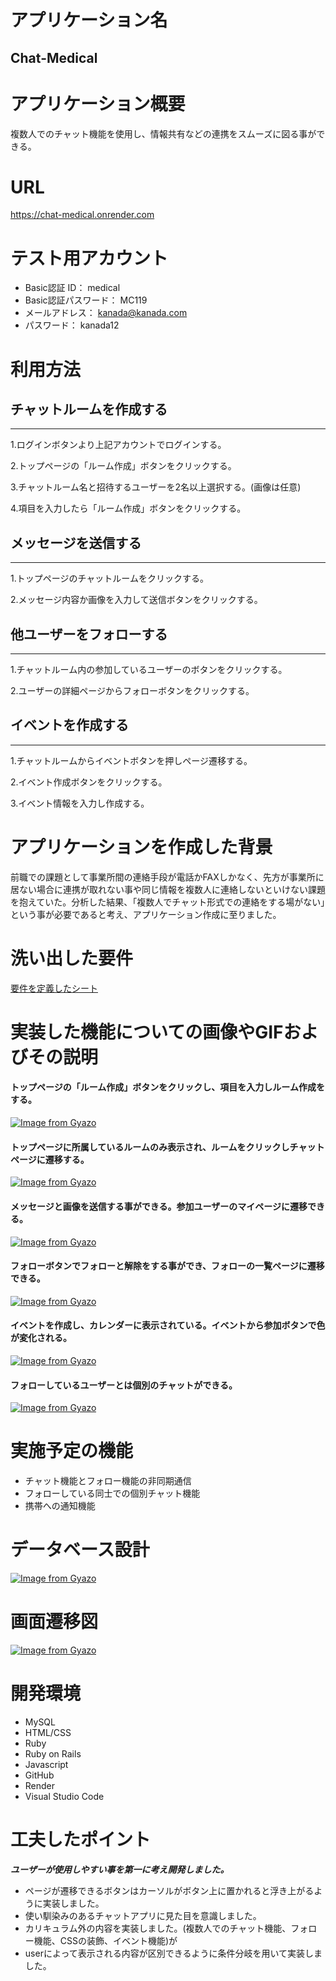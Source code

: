 # アプリケーション名
## Chat-Medical
 

# アプリケーション概要

 複数人でのチャット機能を使用し、情報共有などの連携をスムーズに図る事ができる。

 # URL

 https://chat-medical.onrender.com

 # テスト用アカウント
 * Basic認証 ID： medical
 * Basic認証パスワード： MC119
 * メールアドレス： kanada@kanada.com
 * パスワード： kanada12

 # 利用方法

 ## チャットルームを作成する
 ---

 1.ログインボタンより上記アカウントでログインする。

 2.トップページの「ルーム作成」ボタンをクリックする。

 3.チャットルーム名と招待するユーザーを2名以上選択する。(画像は任意)

 4.項目を入力したら「ルーム作成」ボタンをクリックする。

 ## メッセージを送信する
 ---

 1.トップページのチャットルームをクリックする。

 2.メッセージ内容か画像を入力して送信ボタンをクリックする。

 ## 他ユーザーをフォローする
 ---
 1.チャットルーム内の参加しているユーザーのボタンをクリックする。

 2.ユーザーの詳細ページからフォローボタンをクリックする。

 ## イベントを作成する
 ---
 1.チャットルームからイベントボタンを押しページ遷移する。

 2.イベント作成ボタンをクリックする。

 3.イベント情報を入力し作成する。

 # アプリケーションを作成した背景
 前職での課題として事業所間の連絡手段が電話かFAXしかなく、先方が事業所に居ない場合に連携が取れない事や同じ情報を複数人に連絡しないといけない課題を抱えていた。分析した結果、「複数人でチャット形式での連絡をする場がない」という事が必要であると考え、アプリケーション作成に至りました。

 # 洗い出した要件
 [要件を定義したシート](https://docs.google.com/spreadsheets/d/1nioWFYfJCy4cRa9NdtXipo7Nb49fZqp7OvvYzs79pls/edit#gid=982722306)

 # 実装した機能についての画像やGIFおよびその説明

 #### トップページの「ルーム作成」ボタンをクリックし、項目を入力しルーム作成をする。
[![Image from Gyazo](https://i.gyazo.com/45c8b952390118ae7c52a1126d95c18b.gif)](https://gyazo.com/45c8b952390118ae7c52a1126d95c18b)

 #### トップページに所属しているルームのみ表示され、ルームをクリックしチャットページに遷移する。
[![Image from Gyazo](https://i.gyazo.com/474feb3743fd63063a6b939cfd82e39a.gif)](https://gyazo.com/474feb3743fd63063a6b939cfd82e39a)

 #### メッセージと画像を送信する事ができる。参加ユーザーのマイページに遷移できる。
[![Image from Gyazo](https://i.gyazo.com/89df0376afe54a25fd0e6e17279ea84d.gif)](https://gyazo.com/89df0376afe54a25fd0e6e17279ea84d)

 #### フォローボタンでフォローと解除をする事ができ、フォローの一覧ページに遷移できる。
 [![Image from Gyazo](https://i.gyazo.com/80fa66c2517c41ec799473241af87bb0.gif)](https://gyazo.com/80fa66c2517c41ec799473241af87bb0)

 #### イベントを作成し、カレンダーに表示されている。イベントから参加ボタンで色が変化される。
 [![Image from Gyazo](https://i.gyazo.com/c9632a98a9ec293c8a5aba29d3571757.gif)](https://gyazo.com/c9632a98a9ec293c8a5aba29d3571757)

 #### フォローしているユーザーとは個別のチャットができる。
 [![Image from Gyazo](https://i.gyazo.com/ea0a8895018fea31dd736ec1ce26f29f.gif)](https://gyazo.com/ea0a8895018fea31dd736ec1ce26f29f)

 # 実施予定の機能
 * チャット機能とフォロー機能の非同期通信
 * フォローしている同士での個別チャット機能
 * 携帯への通知機能

 # データベース設計
[![Image from Gyazo](https://i.gyazo.com/8d73dd927543a8946570d28e2e8b21f8.png)](https://gyazo.com/8d73dd927543a8946570d28e2e8b21f8)

 # 画面遷移図
[![Image from Gyazo](https://i.gyazo.com/19921104f3a0ad53ccda1565f8bb648b.png)](https://gyazo.com/19921104f3a0ad53ccda1565f8bb648b)

 # 開発環境
 * MySQL
 * HTML/CSS
 * Ruby
 * Ruby on Rails
 * Javascript
 * GitHub
 * Render
 * Visual Studio Code

# 工夫したポイント
 ***ユーザーが使用しやすい事を第一に考え開発しました。***

* ページが遷移できるボタンはカーソルがボタン上に置かれると浮き上がるように実装しました。
* 使い馴染みのあるチャットアプリに見た目を意識しました。
* カリキュラム外の内容を実装しました。(複数人でのチャット機能、フォロー機能、CSSの装飾、イベント機能)が
* userによって表示される内容が区別できるように条件分岐を用いて実装しました。